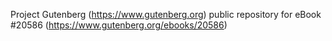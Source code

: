 Project Gutenberg (https://www.gutenberg.org) public repository for eBook #20586 (https://www.gutenberg.org/ebooks/20586)
